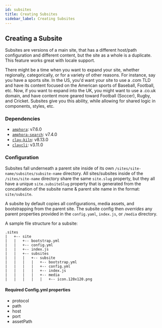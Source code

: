 ```yaml
---
id: subsites
title: Creating Subsites
sidebar_label: Creating Subsites
---
```


## Creating a Subsite

Subsites are versions of a main site, that has a different host/path configuration and different content, but the site as a whole is a duplicate. This feature works great with locale support. 

There might be a time when you want to expand your site, whether regionally, categorically, or for a variety of other reasons. For instance, say you have a sports site. In the US, you'd want your site to use a .com TLD and have its content focused on the American sports of Baseball, Football, etc. Now, if you want to expand into the UK, you might want to use a .co.uk domain, and have content more geared toward Football (Soccer), Rugby, and Cricket. Subsites give you this ability, while allowing for shared logic in components, styles, etc.

### Dependencies
- [`amphora`](https://github.com/clay/amphora): v7.6.0
- [`amphora-search`](https://github.com/clay/amphora-search): v7.4.0
- [`clay-kiln`](https://github.com/clay/clay-kiln): v8.13.0
- [`claycli`](https://github.com/clay/claycli): v3.11.0

### Configuration
Subsites fall underneath a parent site inside of its own `/sites/site-name/subsites/subsite-name` directory. All sites/subsites inside of the `/sites/site-name` directory share the same `site.slug` property, but they all have a unique `site.subsiteSlug` property that is generated from the concatination of the subsite name & parent site name in the format: `site/subsite`.

A subsite by default copies all configurations, media assets, and bootstrapping from the parent site. The subsite config then *overrides* any parent properties provided in the `config.yaml`, `index.js`, or `/media` directory. 

A sample file structure for a subsite:

```
.sites
|   +-- site
|   |   +-- bootstrap.yml
|   |   +-- config.yml
|   |   +-- index.js
|   |   +-- subsites
|   |   |   +-- subsite
|   |   |   |   +-- bootstrap.yml
|   |   |   |   +-- config.yml
|   |   |   |   +-- index.js
|   |   |   |   +-- media
|   |   |   |   |   +-- icon.120x120.png
```

#### Required Config.yml properties
- protocol
- path
- host
- port
- assetPath